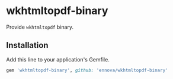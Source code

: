# wkhtmltopdf-binary

Provide `wkhtmltopdf` binary.

## Installation

Add this line to your application's Gemfile.

```ruby
gem 'wkhtmltopdf-binary', github: 'ennova/wkhtmltopdf-binary'
```
